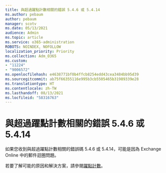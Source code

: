 ```yaml
---
title: 與超過躍點計數相關的錯誤 5.4.6 或 5.4.14
ms.author: pebaum
author: pebaum
manager: scotv
ms.date: 05/13/2021
audience: Admin
ms.topic: article
ms.service: o365-administration
ROBOTS: NOINDEX, NOFOLLOW
localization_priority: Priority
ms.collection: Adm_O365
ms.custom:
- "11224"
- "9006572"
ms.openlocfilehash: e4638771bf0b4ffcb8254edd43cea3484bb95d39
ms.sourcegitcommit: ab75f66355116e995b3cb5505465b31989339e28
ms.translationtype: HT
ms.contentlocale: zh-TW
ms.lasthandoff: 08/13/2021
ms.locfileid: "58316763"
---
```

# <a name="error-546-or-5414-related-to-hop-count-exceeded"></a>與超過躍點計數相關的錯誤 5.4.6 或 5.4.14

如果您收到與超過躍點計數相關的錯誤碼 5.4.6 或 5.4.14，可能是因為 Exchange Online 中的郵件迴圈問題。

若要了解可能的原因和解決方案，請參閱[躍點計數](https://docs.microsoft.com/exchange/mail-flow-best-practices/non-delivery-reports-in-exchange-online/fix-error-code-5-4-6-through-5-4-20-in-exchange-online)。
